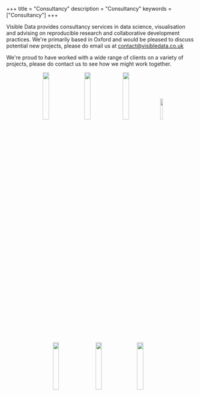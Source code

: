 +++
title = "Consultancy"
description = "Consultancy"
keywords = ["Consultancy"]
+++

Visible Data provides consultancy services in data science, visualisation and advising on reproducible research and collaborative development practices. We're primarily based in Oxford and would be pleased to discuss potential new projects, please do email us at <a href='mailto:contact@visibledata.co.uk'>contact@visibledata.co.uk</a>

<!--
<div class="row" style='background-color:#f5f5f5'>

<div class="col-md-4">

<center>
Training development
</center>

</div>


<div class="col-md-4">

<center>
Data visualisation consultancy
</center>

</div>


<div class="col-md-4">

<center>
reproducibility advice
</center>

</div>

</div>
!-->

We're proud to have worked with a wide range of clients on a variety of projects, please do contact us to see how we might work together.

<!--html_preserve-->
<div class="row">
<center>
<p>
<img src="../img/clients/figshare_logo.png" alt="" width="18%" height="18%" />&nbsp; &nbsp;&nbsp;
<img src="../img/clients/linkedin-logo.png" alt="" width="18%" height="18%" />&nbsp;&nbsp;
<img src="../img/clients/lynda_logo.png" alt="" width="18%" height="18%" />&nbsp; &nbsp;&nbsp;
<img src="../img/clients/university-of-oxford.png" alt="" width="12%" height="12%" />
<br><br>
<img src="../img/clients/perspectum-diagnostics-logo.png" alt="" width="18%" height="18%"/>&nbsp; &nbsp;&nbsp;&nbsp;
<img src="../img/clients/rss-logo.jpg" alt="" width="18%" height="18%"/>&nbsp;&nbsp;&nbsp;&nbsp;
<img src="../img/clients/sage-publishing-logo.jpg" alt="" width="18%" height="18%"/>&nbsp;&nbsp;&nbsp;&nbsp;
</p>
<center>
      </div>
<!--/html_preserve-->